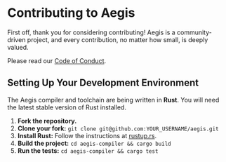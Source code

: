 # Contributing to Aegis

First off, thank you for considering contributing! Aegis is a community-driven project, and every contribution, no matter how small, is deeply valued.

Please read our [Code of Conduct](./CODE_OF_CONDUCT.md).

## Setting Up Your Development Environment

The Aegis compiler and toolchain are being written in **Rust**. You will need the latest stable version of Rust installed.

1.  **Fork the repository.**
2.  **Clone your fork:** `git clone git@github.com:YOUR_USERNAME/aegis.git`
3.  **Install Rust:** Follow the instructions at [rustup.rs](https://rustup.rs).
4.  **Build the project:** `cd aegis-compiler && cargo build`
5.  **Run the tests:** `cd aegis-compiler && cargo test`
